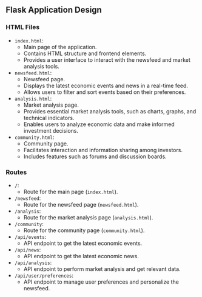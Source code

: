 ## Flask Application Design

### HTML Files

- `index.html`:
    - Main page of the application.
    - Contains HTML structure and frontend elements.
    - Provides a user interface to interact with the newsfeed and market analysis tools.
- `newsfeed.html`:
    - Newsfeed page.
    - Displays the latest economic events and news in a real-time feed.
    - Allows users to filter and sort events based on their preferences.
- `analysis.html`:
    - Market analysis page.
    - Provides essential market analysis tools, such as charts, graphs, and technical indicators.
    - Enables users to analyze economic data and make informed investment decisions.
- `community.html`:
    - Community page.
    - Facilitates interaction and information sharing among investors.
    - Includes features such as forums and discussion boards.

### Routes

- `/`:
    - Route for the main page (`index.html`).
- `/newsfeed`:
    - Route for the newsfeed page (`newsfeed.html`).
- `/analysis`:
    - Route for the market analysis page (`analysis.html`).
- `/community`:
    - Route for the community page (`community.html`).
- `/api/events`:
    - API endpoint to get the latest economic events.
- `/api/news`:
    - API endpoint to get the latest economic news.
- `/api/analysis`:
    - API endpoint to perform market analysis and get relevant data.
- `/api/user/preferences`:
    - API endpoint to manage user preferences and personalize the newsfeed.
